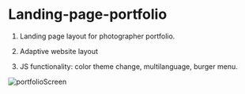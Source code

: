 # Landing-page-portfolio
1. Landing page layout for photographer portfolio.

2. Adaptive website layout

3. JS functionality: color theme change, multilanguage, burger menu.



![portfolioScreen](https://user-images.githubusercontent.com/69635151/155672317-30726fae-82af-4e54-9da0-f4d6db16458d.png)

